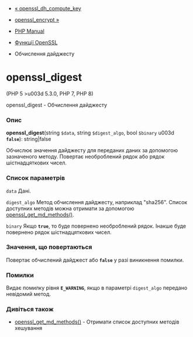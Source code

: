 - [« openssl_dh_compute_key](function.openssl-dh-compute-key.md)
- [openssl_encrypt »](function.openssl-encrypt.md)

- [PHP Manual](index.md)
- [Функції OpenSSL](ref.openssl.md)
- Обчислення дайджесту

# openssl_digest

(PHP 5 \>u003d 5.3.0, PHP 7, PHP 8)

openssl_digest - Обчислення дайджесту

### Опис

**openssl_digest**(string `$data`, string `$digest_algo`, bool `$binary`
u003d **`false`**): string\|false

Обчислює значення дайджесту для переданих даних за допомогою зазначеного
методу. Повертає необроблений рядок або рядок шістнадцяткових
чисел.

### Список параметрів

`data`
Дані.

`digest_algo`
Метод обчислення дайджесту, наприклад "sha256". Список доступних методів
можна отримати за допомогою
[openssl_get_md_methods()](function.openssl-get-md-methods.md).

`binary`
Якщо **`true`**, то буде повернено необроблений рядок. Інакше буде
повернено рядок шістнадцяткових чисел.

### Значення, що повертаються

Повертає обчислений дайджест або **`false`** у разі виникнення
помилки.

### Помилки

Видає помилку рівня **`E_WARNING`**, якщо в параметрі `digest_algo`
передано невідомий метод.

### Дивіться також

- [openssl_get_md_methods()](function.openssl-get-md-methods.md) -
Отримати список доступних методів хешування
